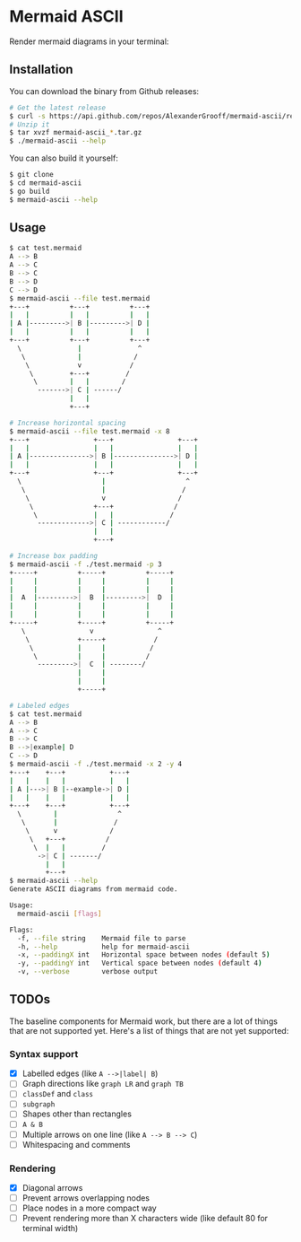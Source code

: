 # Mermaid ASCII

Render mermaid diagrams in your terminal:

## Installation

You can download the binary from Github releases:

```bash
# Get the latest release
$ curl -s https://api.github.com/repos/AlexanderGrooff/mermaid-ascii/releases/latest | grep "browser_download_url.*mermaid-ascii" | grep "$(uname)_$(uname -m)" | cut -d: -f2,3 | tr -d \" | wget -qi -
# Unzip it
$ tar xvzf mermaid-ascii_*.tar.gz
$ ./mermaid-ascii --help
```

You can also build it yourself:

```bash
$ git clone
$ cd mermaid-ascii
$ go build
$ mermaid-ascii --help
```

## Usage
```bash
$ cat test.mermaid
A --> B
A --> C
B --> C
B --> D
C --> D
$ mermaid-ascii --file test.mermaid
+---+          +---+          +---+
|   |          |   |          |   |
| A |--------->| B |--------->| D |
|   |          |   |          |   |
+---+          +---+          +---+
  \              |              ^
   \             |             /
    \            v            /
     \         +---+         /
      \        |   |        /
       ------->| C | ------/
               |   |
               +---+

# Increase horizontal spacing
$ mermaid-ascii --file test.mermaid -x 8
+---+                +---+                +---+
|   |                |   |                |   |
| A |--------------->| B |--------------->| D |
|   |                |   |                |   |
+---+                +---+                +---+
  \                    |                    ^
   \                   |                   /
    \                  v                  /
     \               +---+               /
      \              |   |              /
       ------------->| C | ------------/
                     |   |
                     +---+

# Increase box padding
$ mermaid-ascii -f ./test.mermaid -p 3
+-----+          +-----+          +-----+
|     |          |     |          |     |
|     |          |     |          |     |
|  A  |--------->|  B  |--------->|  D  |
|     |          |     |          |     |
|     |          |     |          |     |
+-----+          +-----+          +-----+
   \                v                ^
    \            +-----+            /
     \           |     |           /
      \          |     |          /
       --------->|  C  | --------/
                 |     |
                 |     |
                 +-----+

# Labeled edges
$ cat test.mermaid
A --> B
A --> C
B --> C
B -->|example| D
C --> D
$ mermaid-ascii -f ./test.mermaid -x 2 -y 4
+---+    +---+           +---+
|   |    |   |           |   |
| A |--->| B |--example->| D |
|   |    |   |           |   |
+---+    +---+           +---+
  \        |               ^
   \       |              /
    \      v             /
     \   +---+          /
      \  |   |         /
       ->| C | -------/
         |   |
         +---+
$ mermaid-ascii --help
Generate ASCII diagrams from mermaid code.

Usage:
  mermaid-ascii [flags]

Flags:
  -f, --file string    Mermaid file to parse
  -h, --help           help for mermaid-ascii
  -x, --paddingX int   Horizontal space between nodes (default 5)
  -y, --paddingY int   Vertical space between nodes (default 4)
  -v, --verbose        verbose output
```

## TODOs

The baseline components for Mermaid work, but there are a lot of things that are not supported yet. Here's a list of things that are not yet supported:

### Syntax support

- [x] Labelled edges (like `A -->|label| B`)
- [ ] Graph directions like `graph LR` and `graph TB`
- [ ] `classDef` and `class`
- [ ] `subgraph`
- [ ] Shapes other than rectangles
- [ ] `A & B`
- [ ] Multiple arrows on one line (like `A --> B --> C`)
- [ ] Whitespacing and comments

### Rendering

- [x] Diagonal arrows
- [ ] Prevent arrows overlapping nodes
- [ ] Place nodes in a more compact way
- [ ] Prevent rendering more than X characters wide (like default 80 for terminal width)
